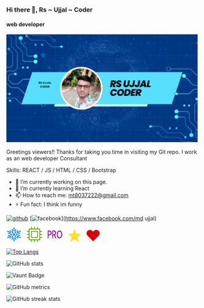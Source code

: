 ### Hi there 👋, Rs ~ Ujjal ~ Coder
#### web developer
![web developer](https://github.com/RsUjjalCoder/RsUjjalCoder/blob/main/ujjjall.png)

Greetings viewers!! Thanks for taking you time in visiting my Git repo. I work as an web developer Consultant

Skills: REACT / JS / HTML / CSS / Bootstrap

- 🔭 I’m currently working on this page. 
- 🌱 I’m currently learning React 
- 📫 How to reach me: mt8037222@gmail.com 
- ⚡ Fun fact: I think im funny 


[<img src='https://cdn.jsdelivr.net/npm/simple-icons@3.0.1/icons/github.svg' alt='github' height='40'>](https://github.com/RsUjjalCoder)  [<img src='https://cdn.jsdelivr.net/npm/simple-icons@3.0.1/icons/facebook.svg' alt='facebook' height='40'>](https://www.facebook.com/md ujjal)  

<a href='https://archiveprogram.github.com/'><img src='https://raw.githubusercontent.com/acervenky/animated-github-badges/master/assets/acbadge.gif' width='40' height='40'></a> <a href='https://docs.github.com/en/developers'><img src='https://raw.githubusercontent.com/acervenky/animated-github-badges/master/assets/devbadge.gif' width='40' height='40'></a> <a href='https://github.com/pricing'><img src='https://raw.githubusercontent.com/acervenky/animated-github-badges/master/assets/pro.gif' width='40' height='40'></a> <a href='https://stars.github.com/'><img src='https://raw.githubusercontent.com/acervenky/animated-github-badges/master/assets/starbadge.gif' width='35' height='35'></a> <a href='https://docs.github.com/en/github/supporting-the-open-source-community-with-github-sponsors'><img src='https://raw.githubusercontent.com/acervenky/animated-github-badges/master/assets/sponsorbadge.gif' width='35' height='35'></a> 

[![Top Langs](https://github-readme-stats.vercel.app/api/top-langs/?username=RsUjjalCoder)](https://github.com/anuraghazra/github-readme-stats)

![GitHub stats](https://github-readme-stats.vercel.app/api?username=RsUjjalCoder&show_icons=true&count_private=true)  

![Vaunt Badge](https://api.vaunt.dev/v1/github/entities/RsUjjalCoder/contributions?format=svg&private=true)  

![GitHub metrics](https://metrics.lecoq.io/RsUjjalCoder)  

![GitHub streak stats](https://streak-stats.demolab.com/?user=RsUjjalCoder)  



